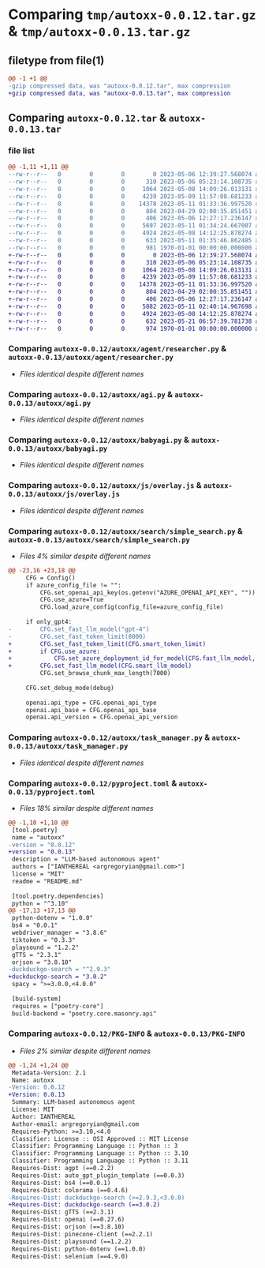# Comparing `tmp/autoxx-0.0.12.tar.gz` & `tmp/autoxx-0.0.13.tar.gz`

## filetype from file(1)

```diff
@@ -1 +1 @@
-gzip compressed data, was "autoxx-0.0.12.tar", max compression
+gzip compressed data, was "autoxx-0.0.13.tar", max compression
```

## Comparing `autoxx-0.0.12.tar` & `autoxx-0.0.13.tar`

### file list

```diff
@@ -1,11 +1,11 @@
--rw-r--r--   0        0        0        0 2023-05-06 12:39:27.568074 autoxx-0.0.12/README.md
--rw-r--r--   0        0        0      310 2023-05-06 05:23:14.108735 autoxx-0.0.12/autoxx/agent/base.py
--rw-r--r--   0        0        0     1064 2023-05-08 14:09:26.013131 autoxx-0.0.12/autoxx/agent/researcher.py
--rw-r--r--   0        0        0     4239 2023-05-09 11:57:08.681233 autoxx-0.0.12/autoxx/agi.py
--rw-r--r--   0        0        0    14378 2023-05-11 01:33:36.997520 autoxx-0.0.12/autoxx/babyagi.py
--rw-r--r--   0        0        0      804 2023-04-29 02:00:35.851451 autoxx-0.0.12/autoxx/js/overlay.js
--rw-r--r--   0        0        0      406 2023-05-06 12:27:17.236147 autoxx-0.0.12/autoxx/requirements.txt
--rw-r--r--   0        0        0     5697 2023-05-11 01:34:24.667007 autoxx-0.0.12/autoxx/search/simple_search.py
--rw-r--r--   0        0        0     4924 2023-05-08 14:12:25.878274 autoxx-0.0.12/autoxx/task_manager.py
--rw-r--r--   0        0        0      633 2023-05-11 01:35:46.862485 autoxx-0.0.12/pyproject.toml
--rw-r--r--   0        0        0      981 1970-01-01 00:00:00.000000 autoxx-0.0.12/PKG-INFO
+-rw-r--r--   0        0        0        0 2023-05-06 12:39:27.568074 autoxx-0.0.13/README.md
+-rw-r--r--   0        0        0      310 2023-05-06 05:23:14.108735 autoxx-0.0.13/autoxx/agent/base.py
+-rw-r--r--   0        0        0     1064 2023-05-08 14:09:26.013131 autoxx-0.0.13/autoxx/agent/researcher.py
+-rw-r--r--   0        0        0     4239 2023-05-09 11:57:08.681233 autoxx-0.0.13/autoxx/agi.py
+-rw-r--r--   0        0        0    14378 2023-05-11 01:33:36.997520 autoxx-0.0.13/autoxx/babyagi.py
+-rw-r--r--   0        0        0      804 2023-04-29 02:00:35.851451 autoxx-0.0.13/autoxx/js/overlay.js
+-rw-r--r--   0        0        0      406 2023-05-06 12:27:17.236147 autoxx-0.0.13/autoxx/requirements.txt
+-rw-r--r--   0        0        0     5882 2023-05-11 02:40:14.967698 autoxx-0.0.13/autoxx/search/simple_search.py
+-rw-r--r--   0        0        0     4924 2023-05-08 14:12:25.878274 autoxx-0.0.13/autoxx/task_manager.py
+-rw-r--r--   0        0        0      632 2023-05-21 06:57:39.781738 autoxx-0.0.13/pyproject.toml
+-rw-r--r--   0        0        0      974 1970-01-01 00:00:00.000000 autoxx-0.0.13/PKG-INFO
```

### Comparing `autoxx-0.0.12/autoxx/agent/researcher.py` & `autoxx-0.0.13/autoxx/agent/researcher.py`

 * *Files identical despite different names*

### Comparing `autoxx-0.0.12/autoxx/agi.py` & `autoxx-0.0.13/autoxx/agi.py`

 * *Files identical despite different names*

### Comparing `autoxx-0.0.12/autoxx/babyagi.py` & `autoxx-0.0.13/autoxx/babyagi.py`

 * *Files identical despite different names*

### Comparing `autoxx-0.0.12/autoxx/js/overlay.js` & `autoxx-0.0.13/autoxx/js/overlay.js`

 * *Files identical despite different names*

### Comparing `autoxx-0.0.12/autoxx/search/simple_search.py` & `autoxx-0.0.13/autoxx/search/simple_search.py`

 * *Files 4% similar despite different names*

```diff
@@ -23,16 +23,18 @@
     CFG = Config()
     if azure_config_file != "":
         CFG.set_openai_api_key(os.getenv("AZURE_OPENAI_API_KEY", ""))
         CFG.use_azure=True
         CFG.load_azure_config(config_file=azure_config_file)
 
     if only_gpt4:
-        CFG.set_fast_llm_model("gpt-4")
-        CFG.set_fast_token_limit(8000)
+        CFG.set_fast_token_limit(CFG.smart_token_limit)
+        if CFG.use_azure:
+            CFG.set_azure_deployment_id_for_model(CFG.fast_llm_model, CFG.get_azure_deployment_id_for_model(CFG.smart_llm_model))
+        CFG.set_fast_llm_model(CFG.smart_llm_model)
         CFG.set_browse_chunk_max_length(7000)
 
     CFG.set_debug_mode(debug)
 
     openai.api_type = CFG.openai_api_type
     openai.api_base = CFG.openai_api_base
     openai.api_version = CFG.openai_api_version
```

### Comparing `autoxx-0.0.12/autoxx/task_manager.py` & `autoxx-0.0.13/autoxx/task_manager.py`

 * *Files identical despite different names*

### Comparing `autoxx-0.0.12/pyproject.toml` & `autoxx-0.0.13/pyproject.toml`

 * *Files 18% similar despite different names*

```diff
@@ -1,10 +1,10 @@
 [tool.poetry]
 name = "autoxx"
-version = "0.0.12"
+version = "0.0.13"
 description = "LLM-based autonomous agent"
 authors = ["IANTHEREAL <argregoryian@gmail.com>"]
 license = "MIT"
 readme = "README.md"
 
 [tool.poetry.dependencies]
 python = "^3.10"
@@ -17,13 +17,13 @@
 python-dotenv = "1.0.0"
 bs4 = "0.0.1"
 webdriver_manager = "3.8.6"
 tiktoken = "0.3.3"
 playsound = "1.2.2"
 gTTS = "2.3.1"
 orjson = "3.8.10"
-duckduckgo-search = "^2.9.3"
+duckduckgo-search = "3.0.2"
 spacy = ">=3.0.0,<4.0.0"
 
 [build-system]
 requires = ["poetry-core"]
 build-backend = "poetry.core.masonry.api"
```

### Comparing `autoxx-0.0.12/PKG-INFO` & `autoxx-0.0.13/PKG-INFO`

 * *Files 2% similar despite different names*

```diff
@@ -1,24 +1,24 @@
 Metadata-Version: 2.1
 Name: autoxx
-Version: 0.0.12
+Version: 0.0.13
 Summary: LLM-based autonomous agent
 License: MIT
 Author: IANTHEREAL
 Author-email: argregoryian@gmail.com
 Requires-Python: >=3.10,<4.0
 Classifier: License :: OSI Approved :: MIT License
 Classifier: Programming Language :: Python :: 3
 Classifier: Programming Language :: Python :: 3.10
 Classifier: Programming Language :: Python :: 3.11
 Requires-Dist: agpt (==0.2.2)
 Requires-Dist: auto_gpt_plugin_template (==0.0.3)
 Requires-Dist: bs4 (==0.0.1)
 Requires-Dist: colorama (==0.4.6)
-Requires-Dist: duckduckgo-search (>=2.9.3,<3.0.0)
+Requires-Dist: duckduckgo-search (==3.0.2)
 Requires-Dist: gTTS (==2.3.1)
 Requires-Dist: openai (==0.27.6)
 Requires-Dist: orjson (==3.8.10)
 Requires-Dist: pinecone-client (==2.2.1)
 Requires-Dist: playsound (==1.2.2)
 Requires-Dist: python-dotenv (==1.0.0)
 Requires-Dist: selenium (==4.9.0)
```

